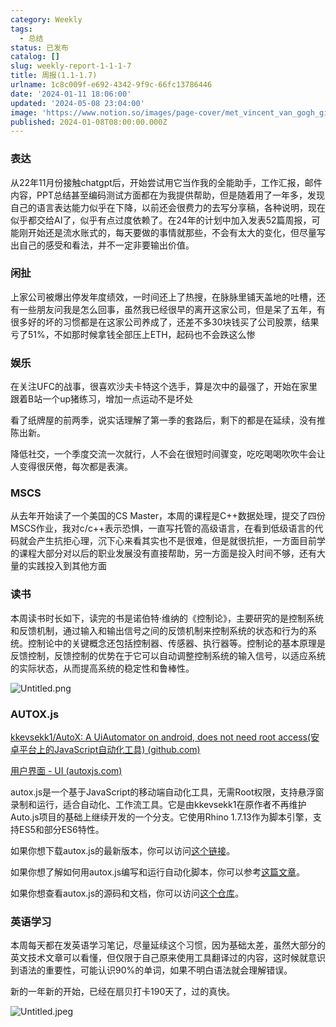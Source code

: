 ```yaml
---
category: Weekly
tags:
  - 总结
status: 已发布
catalog: []
slug: weekly-report-1-1-1-7
title: 周报(1.1-1.7)
urlname: 1c8c009f-e692-4342-9f9c-66fc13786446
date: '2024-01-11 18:06:00'
updated: '2024-05-08 23:04:00'
image: 'https://www.notion.so/images/page-cover/met_vincent_van_gogh_ginoux.jpg'
published: 2024-01-08T08:00:00.000Z
---
```


### 表达


从22年11月份接触chatgpt后，开始尝试用它当作我的全能助手，工作汇报，邮件内容，PPT总结甚至编码测试方面都在为我提供帮助，但是随着用了一年多，发现自己的语言表达能力似乎在下降，以前还会很费力的去写分享稿，各种说明，现在似乎都交给AI了，似乎有点过度依赖了。在24年的计划中加入发表52篇周报，可能刚开始还是流水账式的，每天要做的事情就那些，不会有太大的变化，但尽量写出自己的感受和看法，并不一定非要输出价值。


### 闲扯


上家公司被爆出停发年度绩效，一时间还上了热搜，在脉脉里铺天盖地的吐槽，还有一些朋友问我是怎么回事，虽然我已经很早的离开这家公司，但是呆了五年，有很多好的坏的习惯都是在这家公司养成了，还差不多30块钱买了公司股票，结果亏了51%，不如那时候拿钱全部压上ETH，起码也不会跌这么惨


### 娱乐


在关注UFC的战事，很喜欢沙夫卡特这个选手，算是次中的最强了，开始在家里跟着B站一个up猪练习，增加一点运动不是坏处


看了纸牌屋的前两季，说实话理解了第一季的套路后，剩下的都是在延续，没有推陈出新。


降低社交，一个季度交流一次就行，人不会在很短时间骤变，吃吃喝喝吹吹牛会让人变得很厌倦，每次都是表演。


### MSCS


从去年开始读了一个美国的CS Master，本周的课程是C++数据处理，提交了四份MSCS作业，我对c/c++表示恐惧，一直写托管的高级语言，在看到低级语言的代码就会产生抗拒心理，沉下心来看其实也不是很难，但是就很抗拒，一方面目前学的课程大部分对以后的职业发展没有直接帮助，另一方面是投入时间不够，还有大量的实践投入到其他方面


### 读书


本周读书时长如下，读完的书是诺伯特·维纳的《控制论》，主要研究的是控制系统和反馈机制，通过输入和输出信号之间的反馈机制来控制系统的状态和行为的系统。控制论中的关键概念还包括控制器、传感器、执行器等。控制论的基本原理是反馈控制，反馈控制的优势在于它可以自动调整控制系统的输入信号，以适应系统的实际状态，从而提高系统的稳定性和鲁棒性。


![Untitled.png](https://prod-files-secure.s3.us-west-2.amazonaws.com/5d24fe63-e567-4804-86f9-9fdc62e13082/4d744901-b410-4924-8554-36cce6e9aab7/Untitled.png?X-Amz-Algorithm=AWS4-HMAC-SHA256&X-Amz-Content-Sha256=UNSIGNED-PAYLOAD&X-Amz-Credential=ASIAZI2LB4667HXMZ7KJ%2F20250313%2Fus-west-2%2Fs3%2Faws4_request&X-Amz-Date=20250313T053833Z&X-Amz-Expires=3600&X-Amz-Security-Token=IQoJb3JpZ2luX2VjEIX%2F%2F%2F%2F%2F%2F%2F%2F%2F%2FwEaCXVzLXdlc3QtMiJHMEUCIQD5Fl3QtLrgmS%2BRte0an4hpuDX3S7O7Q2sBybhBez07DAIgMqaqKwNOq69EJx2V%2BGW68r%2FAPEXDVsSfYWEGyNML3lcqiAQIzf%2F%2F%2F%2F%2F%2F%2F%2F%2F%2FARAAGgw2Mzc0MjMxODM4MDUiDLt%2B%2BFVBfiqd%2FEO5uircAx%2FwAtXZkIT4Q8IjcOJv1mHOQNhVPgrfexVSSmSEOWYoPl9A%2Fkxf6iq8kbwz1K5zqQh9mC5VOF2b%2BA14uZWWGnIagf8yK9iTRuVlX%2BSN%2BPoGPBeM5RDltJ2GzRvc0IrIrnnhb6libA8wfqRFvsCCRFbjjoNdVmIQftKjx6ikh7BZg2xl7fCN75dy%2Bw0boPVhtWR%2FshiHspGHuxnHunsNYZelg6zfJXBv3OF8StjOSbFDKCrpP%2B%2BS%2FqO%2BLVCmDXByVEHDphUhJx2Y0ihkVFsNupRc7mMC0bEtE8fHgoGJ%2Fac0LxwlAvCkyl%2BNjuLwg41TRGmU9lU7z%2BjbxvIr4EJLQuA141ogaojC3LVtw7R0BEkfXbIHxhY3FBztBhhZJsx8%2BaBwgJE9Sq1sfARjZbwbwRwpP4NXVXJV85VrFW0Y1wHY8Qzn15XQj2Lp7Wi2O0BwxAXIc%2Bz1Q%2F6y1N92vjQiJ9FWdAk0DCwk%2B0geBaontNX66WOiCE0juDTUJyfhD7ERNUYRjJQtJlk7CTP3F0W9%2F6hDBDwG%2FtJWdfSJYJSpnZOAgVexJZ6yvRW4Y7t2llOI1ySJQAwZCxueBXFJXcwvQ59XnNCY7R2iYqim97%2FIJ1IivfhqWhjceiTqctXvMLC6yb4GOqUBgTMf6X%2B1%2BFKdpLRRI19p6DNTIAz00H6rsIp7uSu1QkxIpaUFRecWcPj7ezKcrJjfnI3MxwVIPs4mASLmv3cyc2lhv6hlvpno%2FHRdzmZkJuZBZZpIdc%2FJLEF9D3yLFHs8aSoMSEzsiUYyxpnZPvN9cLgEazJ7W2Qtqf7M6vf8G9AY3HFcm5zaZkykb2lb1vw3Noir7Kfn5uSa%2Brr%2FdIaadYUC63fz&X-Amz-Signature=09b2359948e8adaae88936b2ad308fd22c5756d2346207b58798456d491d441e&X-Amz-SignedHeaders=host&x-id=GetObject)


### AUTOX.js


[kkevsekk1/AutoX: A UiAutomator on android, does not need root access(安卓平台上的JavaScript自动化工具) (github.com)](https://github.com/kkevsekk1/AutoX)


[用户界面 - UI (autoxjs.com)](http://doc.autoxjs.com/#/ui)


autox.js是一个基于JavaScript的移动端自动化工具，无需Root权限，支持悬浮窗录制和运行，适合自动化、工作流工具。它是由kkevsekk1在原作者不再维护Auto.js项目的基础上继续开发的一个分支。它使用Rhino 1.7.13作为脚本引擎，支持ES5和部分ES6特性。


如果你想下载autox.js的最新版本，你可以访问[这个链接](https://github.com/kkevsekk1/AutoX/releases)。


如果你想了解如何用autox.js编写和运行自动化脚本，你可以参考[这篇文章](https://www.cnblogs.com/ghj1976/p/autoxjs.html)。


如果你想查看autox.js的源码和文档，你可以访问[这个仓库](https://github.com/kkevsekk1/AutoX)。


### 英语学习


本周每天都在发英语学习笔记，尽量延续这个习惯，因为基础太差，虽然大部分的英文技术文章可以看懂，但仅限于自己原来使用工具翻译过的内容，这时候就意识到语法的重要性，可能认识90%的单词，如果不明白语法就会理解错误。


新的一年新的开始，已经在扇贝打卡190天了，过的真快。


![Untitled.jpeg](https://prod-files-secure.s3.us-west-2.amazonaws.com/5d24fe63-e567-4804-86f9-9fdc62e13082/c04d3014-4bd3-4142-a613-19220f0a3512/Untitled.jpeg?X-Amz-Algorithm=AWS4-HMAC-SHA256&X-Amz-Content-Sha256=UNSIGNED-PAYLOAD&X-Amz-Credential=ASIAZI2LB4667HXMZ7KJ%2F20250313%2Fus-west-2%2Fs3%2Faws4_request&X-Amz-Date=20250313T053833Z&X-Amz-Expires=3600&X-Amz-Security-Token=IQoJb3JpZ2luX2VjEIX%2F%2F%2F%2F%2F%2F%2F%2F%2F%2FwEaCXVzLXdlc3QtMiJHMEUCIQD5Fl3QtLrgmS%2BRte0an4hpuDX3S7O7Q2sBybhBez07DAIgMqaqKwNOq69EJx2V%2BGW68r%2FAPEXDVsSfYWEGyNML3lcqiAQIzf%2F%2F%2F%2F%2F%2F%2F%2F%2F%2FARAAGgw2Mzc0MjMxODM4MDUiDLt%2B%2BFVBfiqd%2FEO5uircAx%2FwAtXZkIT4Q8IjcOJv1mHOQNhVPgrfexVSSmSEOWYoPl9A%2Fkxf6iq8kbwz1K5zqQh9mC5VOF2b%2BA14uZWWGnIagf8yK9iTRuVlX%2BSN%2BPoGPBeM5RDltJ2GzRvc0IrIrnnhb6libA8wfqRFvsCCRFbjjoNdVmIQftKjx6ikh7BZg2xl7fCN75dy%2Bw0boPVhtWR%2FshiHspGHuxnHunsNYZelg6zfJXBv3OF8StjOSbFDKCrpP%2B%2BS%2FqO%2BLVCmDXByVEHDphUhJx2Y0ihkVFsNupRc7mMC0bEtE8fHgoGJ%2Fac0LxwlAvCkyl%2BNjuLwg41TRGmU9lU7z%2BjbxvIr4EJLQuA141ogaojC3LVtw7R0BEkfXbIHxhY3FBztBhhZJsx8%2BaBwgJE9Sq1sfARjZbwbwRwpP4NXVXJV85VrFW0Y1wHY8Qzn15XQj2Lp7Wi2O0BwxAXIc%2Bz1Q%2F6y1N92vjQiJ9FWdAk0DCwk%2B0geBaontNX66WOiCE0juDTUJyfhD7ERNUYRjJQtJlk7CTP3F0W9%2F6hDBDwG%2FtJWdfSJYJSpnZOAgVexJZ6yvRW4Y7t2llOI1ySJQAwZCxueBXFJXcwvQ59XnNCY7R2iYqim97%2FIJ1IivfhqWhjceiTqctXvMLC6yb4GOqUBgTMf6X%2B1%2BFKdpLRRI19p6DNTIAz00H6rsIp7uSu1QkxIpaUFRecWcPj7ezKcrJjfnI3MxwVIPs4mASLmv3cyc2lhv6hlvpno%2FHRdzmZkJuZBZZpIdc%2FJLEF9D3yLFHs8aSoMSEzsiUYyxpnZPvN9cLgEazJ7W2Qtqf7M6vf8G9AY3HFcm5zaZkykb2lb1vw3Noir7Kfn5uSa%2Brr%2FdIaadYUC63fz&X-Amz-Signature=0211edadcaff645f96c38944fde631c0953b92a8be5b675cc93d75a75cce5c2f&X-Amz-SignedHeaders=host&x-id=GetObject)

